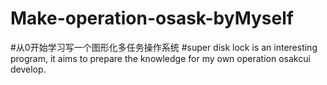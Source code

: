 # Make-operation-osask-byMyself
#从0开始学习写一个图形化多任务操作系统
#super disk lock is an interesting program, it aims to prepare the knowledge for my own operation osakcui develop. 
